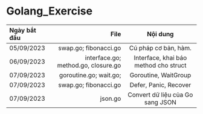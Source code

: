# Golang_Exercise

Ngày bắt đầu | File | Nội dung
| :--- | ---: | :---:
05/09/2023  | swap.go; fibonacci.go | Cú pháp cơ bản, hàm.
06/09/2023  | interface.go; method.go, closure.go | Interface, khai báo method cho struct
07/09/2023  | goroutine.go; wait.go; | Goroutine, WaitGroup
07/09/2023  | swap.go; fibonacci.go | Defer, Panic, Recover
07/09/2023  | json.go | Convert dữ liệu của Go sang JSON
